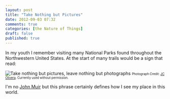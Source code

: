 ```yaml
---
layout: post
title: "Take Nothing but Pictures"
date: 2012-09-03 07:32
comments: true
categories: [the Nature of Things]
draft: false
published: true
---
```


In my youth I remember visiting many National Parks found throughout the Northwestern United States. At the start of many trails would be a sign that read:<!-- more -->

>
![Take nothing but pictures, leave nothing but photographs](/images/articles/take-nothing-but-pictures.jpg/ "Take nothing but pictures, leave nothing but photographs")
<small><small>Photograph Credit: [JC Olivera](http://www.jcolivera.com/). Currently used without permission.</small></small>

I'm no [John Muir](http://en.wikipedia.org/wiki/John_Muir) but this phrase certainly defines how I see my place in this world.